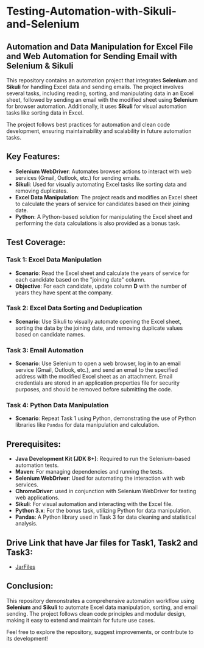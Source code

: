 # Testing-Automation-with-Sikuli-and-Selenium
## Automation and Data Manipulation for Excel File and Web Automation for Sending Email with Selenium & Sikuli

This repository contains an automation project that integrates **Selenium** and **Sikuli** for handling Excel data and sending emails. The project involves several tasks, including reading, sorting, and manipulating data in an Excel sheet, followed by sending an email with the modified sheet using **Selenium** for browser automation. Additionally, it uses **Sikuli** for visual automation tasks like sorting data in Excel.

The project follows best practices for automation and clean code development, ensuring maintainability and scalability in future automation tasks.

## Key Features:
- **Selenium WebDriver**: Automates browser actions to interact with web services (Gmail, Outlook, etc.) for sending emails.
- **Sikuli**: Used for visually automating Excel tasks like sorting data and removing duplicates.
- **Excel Data Manipulation**: The project reads and modifies an Excel sheet to calculate the years of service for candidates based on their joining date.
- **Python**: A Python-based solution for manipulating the Excel sheet and performing the data calculations is also provided as a bonus task.

## Test Coverage:

### Task 1: Excel Data Manipulation
- **Scenario**: Read the Excel sheet and calculate the years of service for each candidate based on the "joining date" column.
- **Objective**: For each candidate, update column **D** with the number of years they have spent at the company.

### Task 2: Excel Data Sorting and Deduplication
- **Scenario**: Use Sikuli to visually automate opening the Excel sheet, sorting the data by the joining date, and removing duplicate values based on candidate names.

### Task 3: Email Automation
- **Scenario**: Use Selenium to open a web browser, log in to an email service (Gmail, Outlook, etc.), and send an email to the specified address with the modified Excel sheet as an attachment. Email credentials are stored in an application properties file for security purposes, and should be removed before submitting the code.

### Task 4: Python Data Manipulation
- **Scenario**: Repeat Task 1 using Python, demonstrating the use of Python libraries like `Pandas` for data manipulation and calculation.

## Prerequisites:

- **Java Development Kit (JDK 8+)**: Required to run the Selenium-based automation tests.
- **Maven**: For managing dependencies and running the tests.
- **Selenium WebDriver**: Used for automating the interaction with web services.
- **ChromeDriver**: used in conjunction with Selenium WebDriver for testing web applications.
- **Sikuli**: For visual automation and interacting with the Excel file.
- **Python 3.x**: For the bonus task, utilizing Python for data manipulation.
- **Pandas**: A Python library used in Task 3 for data cleaning and statistical analysis.
  
## Drive Link that have Jar files for Task1, Task2 and Task3:
- [JarFiles](https://drive.google.com/drive/folders/1mNYj1ByL_-mNaEC8RtwNo9T97PRVs-Bt?usp=drive_link)

## Conclusion:

This repository demonstrates a comprehensive automation workflow using **Selenium** and **Sikuli** to automate Excel data manipulation, sorting, and email sending. The project follows clean code principles and modular design, making it easy to extend and maintain for future use cases.


Feel free to explore the repository, suggest improvements, or contribute to its development!
